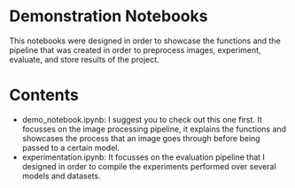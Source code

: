 # Demonstration Notebooks

This notebooks were designed in order to showcase the functions and the pipeline that was created in order to preprocess images, experiment, evaluate, and store results of the project.

# Contents 

- demo_notebook.ipynb: I suggest you to check out this one first. It focusses on the image processing pipeline, it explains the functions and showcases the process that an image goes through before being passed to a certain model.
- experimentation.ipynb: It focusses on the evaluation pipeline that I designed in order to compile the experiments performed over several models and datasets.
